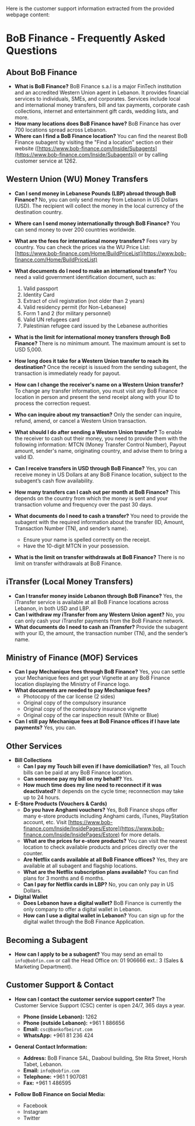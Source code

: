 Here is the customer support information extracted from the provided webpage content:

# BoB Finance - Frequently Asked Questions

## About BoB Finance

*   **What is BoB Finance?**
    BoB Finance s.a.l is a major FinTech institution and an accredited Western Union agent in Lebanon. It provides financial services to individuals, SMEs, and corporates. Services include local and international money transfers, bill and tax payments, corporate cash collections, internet and entertainment gift cards, wedding lists, and more.
*   **How many locations does BoB Finance have?**
    BoB Finance has over 700 locations spread across Lebanon.
*   **Where can I find a BoB Finance location?**
    You can find the nearest BoB Finance subagent by visiting the "Find a location" section on their website ([https://www.bob-finance.com/Inside/Subagents](https://www.bob-finance.com/Inside/Subagents)) or by calling customer service at 1262.

## Western Union (WU) Money Transfers

*   **Can I send money in Lebanese Pounds (LBP) abroad through BoB Finance?**
    No, you can only send money from Lebanon in US Dollars (USD). The recipient will collect the money in the local currency of the destination country.
*   **Where can I send money internationally through BoB Finance?**
    You can send money to over 200 countries worldwide.
*   **What are the fees for international money transfers?**
    Fees vary by country. You can check the prices via the WU Price List: [https://www.bob-finance.com/Home/BuildPriceList](https://www.bob-finance.com/Home/BuildPriceList)
*   **What documents do I need to make an international transfer?**
    You need a valid government identification document, such as:
    1.  Valid passport
    2.  Identity Card
    3.  Extract of civil registration (not older than 2 years)
    4.  Valid residency permit (for Non-Lebanese)
    5.  Form 1 and 2 (for military personnel)
    6.  Valid UN refugees card
    7.  Palestinian refugee card issued by the Lebanese authorities
*   **What is the limit for international money transfers through BoB Finance?**
    There is no minimum amount. The maximum amount is set to USD 5,000.
*   **How long does it take for a Western Union transfer to reach its destination?**
    Once the receipt is issued from the sending subagent, the transaction is immediately ready for payout.
*   **How can I change the receiver's name on a Western Union transfer?**
    To change any transfer information, you must visit any BoB Finance location in person and present the send receipt along with your ID to process the correction request.
*   **Who can inquire about my transaction?**
    Only the sender can inquire, refund, amend, or cancel a Western Union transaction.
*   **What should I do after sending a Western Union transfer?**
    To enable the receiver to cash out their money, you need to provide them with the following information: MTCN (Money Transfer Control Number), Payout amount, sender's name, originating country, and advise them to bring a valid ID.

*   **Can I receive transfers in USD through BoB Finance?**
    Yes, you can receive money in US Dollars at any BoB Finance location, subject to the subagent’s cash flow availability.
*   **How many transfers can I cash out per month at BoB Finance?**
    This depends on the country from which the money is sent and your transaction volume and frequency over the past 30 days.
*   **What documents do I need to cash a transfer?**
    You need to provide the subagent with the required information about the transfer (ID, Amount, Transaction Number (TN), and sender’s name).
    *   Ensure your name is spelled correctly on the receipt.
    *   Have the 10-digit MTCN in your possession.
*   **What is the limit on transfer withdrawals at BoB Finance?**
    There is no limit on transfer withdrawals at BoB Finance.

## iTransfer (Local Money Transfers)

*   **Can I transfer money inside Lebanon through BoB Finance?**
    Yes, the iTransfer service is available at all BoB Finance locations across Lebanon, in both USD and LBP.
*   **Can I withdraw my iTransfer from any Western Union agent?**
    No, you can only cash your iTransfer payments from the BoB Finance network.
*   **What documents do I need to cash an iTransfer?**
    Provide the subagent with your ID, the amount, the transaction number (TN), and the sender’s name.

## Ministry of Finance (MOF) Services

*   **Can I pay Mechanique fees through BoB Finance?**
    Yes, you can settle your Mechanique fees and get your Vignette at any BoB Finance location displaying the Ministry of Finance logo.
*   **What documents are needed to pay Mechanique fees?**
    *   Photocopy of the car license (2 sides)
    *   Original copy of the compulsory insurance
    *   Original copy of the compulsory insurance vignette
    *   Original copy of the car inspection result (White or Blue)
*   **Can I still pay Mechanique fees at BoB Finance offices if I have late payments?**
    Yes, you can.

## Other Services

*   **Bill Collections**
    *   **Can I pay my Touch bill even if I have domiciliation?**
        Yes, all Touch bills can be paid at any BoB Finance location.
    *   **Can someone pay my bill on my behalf?**
        Yes.
    *   **How much time does my line need to reconnect if it was deactivated?**
        It depends on the cycle time; reconnection may take up to 24 hours.
*   **E-Store Products (Vouchers & Cards)**
    *   **Do you have Anghami vouchers?**
        Yes, BoB Finance shops offer many e-store products including Anghami cards, iTunes, PlayStation account, etc. Visit [https://www.bob-finance.com/Inside/InsidePages/Estore](https://www.bob-finance.com/Inside/InsidePages/Estore) for more details.
    *   **What are the prices for e-store products?**
        You can visit the nearest location to check available products and prices directly over the counter.
    *   **Are Netflix cards available at all BoB Finance offices?**
        Yes, they are available at all subagent and flagship locations.
    *   **What are the Netflix subscription plans available?**
        You can find plans for 3 months and 6 months.
    *   **Can I pay for Netflix cards in LBP?**
        No, you can only pay in US Dollars.
*   **Digital Wallet**
    *   **Does Lebanon have a digital wallet?**
        BoB Finance is currently the only company to offer a digital wallet in Lebanon.
    *   **How can I use a digital wallet in Lebanon?**
        You can sign up for the digital wallet through the BoB Finance Application.

## Becoming a Subagent

*   **How can I apply to be a subagent?**
    You may send an email to `info@bobfin.com` or call the Head Office on: 01 906666 ext.: 3 (Sales & Marketing Department).

## Customer Support & Contact

*   **How can I contact the customer service support center?**
    The Customer Service Support (CSC) center is open 24/7, 365 days a year.
    *   **Phone (inside Lebanon):** 1262
    *   **Phone (outside Lebanon):** +961 1 886656
    *   **Email:** `csc@bankofbeirut.com`
    *   **WhatsApp:** +961 81 236 424

*   **General Contact Information:**
    *   **Address:** BoB Finance SAL, Daaboul building, Ste Rita Street, Horsh Tabet, Lebanon.
    *   **Email:** `info@bobfin.com`
    *   **Telephone:** +961 1 907081
    *   **Fax:** +961 1 486595

*   **Follow BoB Finance on Social Media:**
    *   Facebook
    *   Instagram
    *   Twitter